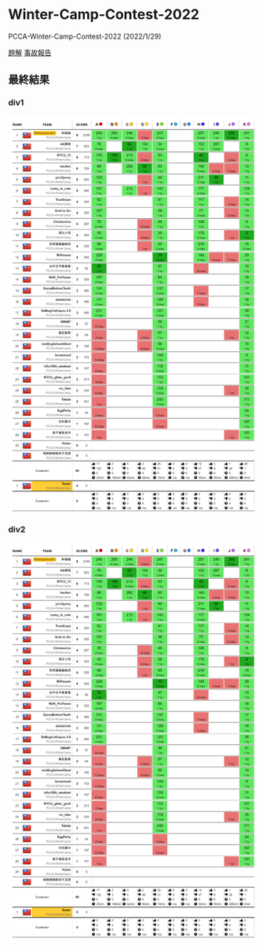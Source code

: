 # Winter-Camp-Contest-2022

PCCA-Winter-Camp-Contest-2022 (2022/1/29)

[題解](https://hackmd.io/@qwe854896/winter_camp)
[事故報告](https://hackmd.io/@Lin2602/S1j22n70Y)

## 最終結果

### div1

![](div1-scoreboard.png)

### div2

![](div1-scoreboard.png)

